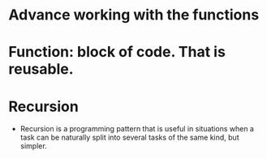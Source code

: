 # Advance working with the functions

# Function: block of code. That is reusable.

# Recursion

- Recursion is a programming pattern that is useful in situations when a task can be naturally split into several tasks of the same kind, but simpler.
